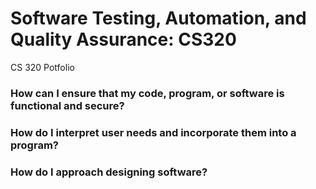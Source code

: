 # Software Testing, Automation, and Quality Assurance: CS320
CS 320 Potfolio

<h3> How can I ensure that my code, program, or software is functional and secure?</h3>

<h3>How do I interpret user needs and incorporate them into a program?</h3>

<h3>How do I approach designing software?</h3>

